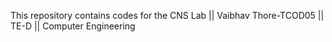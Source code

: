 This repository contains codes for the CNS Lab ||
Vaibhav Thore-TCOD05 ||
TE-D  ||   Computer Engineering
